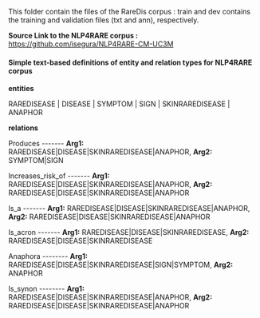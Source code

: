 
This folder contain the files of the RareDis corpus :
train and dev contains the training and validation files (txt and ann), respectively.

**Source Link to the NLP4RARE corpus :** https://github.com/isegura/NLP4RARE-CM-UC3M

#### **Simple text-based definitions of entity and relation types for NLP4RARE corpus**

**entities**

RAREDISEASE | DISEASE | SYMPTOM | SIGN | SKINRAREDISEASE | ANAPHOR

**relations**

Produces	-------    **Arg1:** RAREDISEASE|DISEASE|SKINRAREDISEASE|ANAPHOR,    **Arg2:** SYMPTOM|SIGN

Increases_risk_of	-------   **Arg1:** RAREDISEASE|DISEASE|SKINRAREDISEASE|ANAPHOR,  **Arg2:** RAREDISEASE|DISEASE|SKINRAREDISEASE|ANAPHOR

Is_a	-------   **Arg1:** RAREDISEASE|DISEASE|SKINRAREDISEASE|ANAPHOR,   **Arg2:** RAREDISEASE|DISEASE|SKINRAREDISEASE|ANAPHOR

Is_acron	-------   **Arg1:** RAREDISEASE|DISEASE|SKINRAREDISEASE,   **Arg2:** RAREDISEASE|DISEASE|SKINRAREDISEASE

Anaphora --------	   **Arg1:** RAREDISEASE|DISEASE|SKINRAREDISEASE|SIGN|SYMPTOM,   **Arg2:** ANAPHOR

Is_synon	--------   **Arg1:** RAREDISEASE|DISEASE|SKINRAREDISEASE|ANAPHOR,   **Arg2:** RAREDISEASE|DISEASE|SKINRAREDISEASE|ANAPHOR
	


